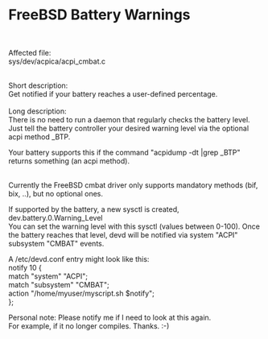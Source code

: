 # FreeBSD Battery Warnings
<br>

Affected file:<br>
sys/dev/acpica/acpi_cmbat.c<br>

<br>
Short description:<br>
Get notified if your battery reaches a user-defined percentage.<br>
<br>
Long description:<br>
There is no need to run a daemon that regularly checks the battery level.<br>
Just tell the battery controller your desired warning level via the optional acpi method _BTP. <br>

Your battery supports this if the command "acpidump -dt |grep _BTP" returns something (an acpi method).<br><br>

Currently the FreeBSD cmbat driver only supports mandatory methods (bif, bix, ..), but no optional ones.<br>

If supported by the battery, a new sysctl is created, dev.battery.0.Warning_Level<br>
You can set the warning level with this sysctl (values between 0-100).
Once the battery reaches that level, devd will be notified via system "ACPI" subsystem "CMBAT" events.<br>

A /etc/devd.conf entry might look like this:<br>
notify 10 {<br>
	match "system" "ACPI";<br>
	match "subsystem" "CMBAT";<br>
	action "/home/myuser/myscript.sh $notify";<br>
};<br>


Personal note: Please notify me if I need to look at this again.<br>
For example, if it no longer compiles. Thanks. :-)
